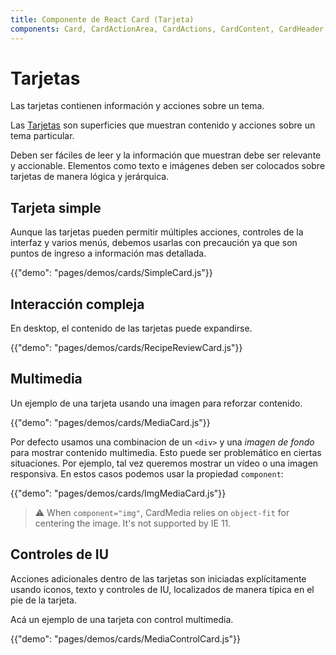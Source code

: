 ```yaml
---
title: Componente de React Card (Tarjeta)
components: Card, CardActionArea, CardActions, CardContent, CardHeader, CardMedia, Collapse, Paper
---
```

# Tarjetas

<p class="description">Las tarjetas contienen información y acciones sobre un tema.</p>

Las [Tarjetas](https://material.io/design/components/cards.html) son superficies que muestran contenido y acciones sobre un tema particular.

Deben ser fáciles de leer y la información que muestran debe ser relevante y accionable. Elementos como texto e imágenes deben ser colocados sobre tarjetas de manera lógica y jerárquica.

## Tarjeta simple

Aunque las tarjetas pueden permitir múltiples acciones, controles de la interfaz y varios menús, debemos usarlas con precaución ya que son puntos de ingreso a información mas detallada.

{{"demo": "pages/demos/cards/SimpleCard.js"}}

## Interacción compleja

En desktop, el contenido de las tarjetas puede expandirse.

{{"demo": "pages/demos/cards/RecipeReviewCard.js"}}

## Multimedia

Un ejemplo de una tarjeta usando una imagen para reforzar contenido.

{{"demo": "pages/demos/cards/MediaCard.js"}}

Por defecto usamos una combinacion de un `<div>` y una *imagen de fondo* para mostrar contenido multimedia. Esto puede ser problemático en ciertas situaciones. Por ejemplo, tal vez queremos mostrar un vídeo o una imagen responsiva. En estos casos podemos usar la propiedad `component`:

{{"demo": "pages/demos/cards/ImgMediaCard.js"}}

> ⚠️ When `component="img"`, CardMedia relies on `object-fit` for centering the image. It's not supported by IE 11.

## Controles de IU

Acciones adicionales dentro de las tarjetas son iniciadas explícitamente usando iconos, texto y controles de IU, localizados de manera típica en el pie de la tarjeta.

Acá un ejemplo de una tarjeta con control multimedia.

{{"demo": "pages/demos/cards/MediaControlCard.js"}}